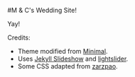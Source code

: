 #M & C's Wedding Site!

Yay!

Credits:
- Theme modified from [Minimal](https://github.com/pages-themes/minimal). 
- Uses [Jekyll Slideshow](https://github.com/lexoyo/jekyll-slideshow) and [lightslider](https://github.com/sachinchoolur/lightslider/tree/30e5025e07d7d77c22a4dbb4e95afcb4fd31e076).
- Some CSS adapted from [zarzpao](https://github.com/zpao/zarzpao.com).
